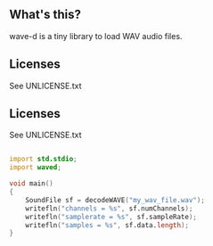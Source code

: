 ## What's this?

wave-d is a tiny library to load WAV audio files.


## Licenses

See UNLICENSE.txt


## Licenses

See UNLICENSE.txt


```d

import std.stdio;
import waved;

void main()
{
    SoundFile sf = decodeWAVE("my_wav_file.wav");
    writefln("channels = %s", sf.numChannels);
    writefln("samplerate = %s", sf.sampleRate);
    writefln("samples = %s", sf.data.length);
}

```
